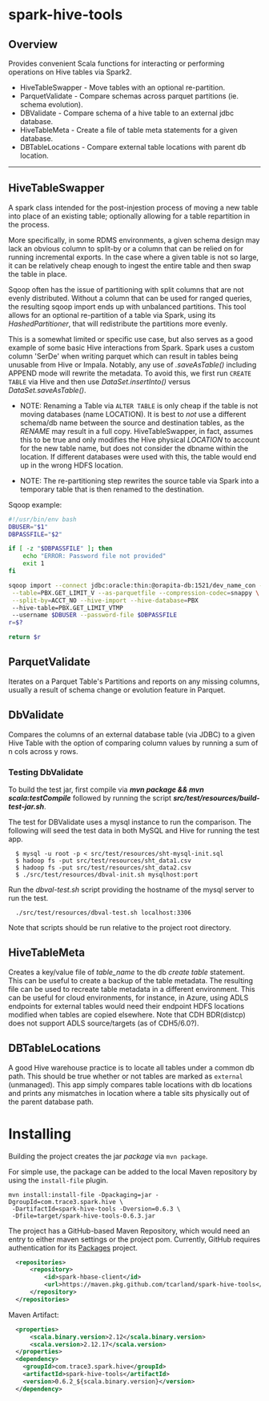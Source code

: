 spark-hive-tools
================

## Overview

Provides convenient Scala functions for interacting or performing operations
on Hive tables via Spark2.

 * HiveTableSwapper - Move tables with an optional re-partition.
 * ParquetValidate  - Compare schemas across parquet partitions (ie. schema evolution).
 * DBValidate       - Compare schema of a hive table to an external jdbc database.
 * HiveTableMeta    - Create a file of table meta statements for a given database.
 * DBTableLocations - Compare external table locations with parent db location.

---
## HiveTableSwapper

A spark class intended for the post-injestion process of moving a new table 
into place of an existing table; optionally allowing for a table repartition 
in the process.

More specifically, in some RDMS environments, a given schema design may lack 
an obvious column to split-by or a column that can be relied on for running 
incremental exports.  In the case where a given table is not so large, it 
can be relatively cheap enough to ingest the entire table and then swap the 
table in place.  

Sqoop often has the issue of partitioning with split columns that are not 
evenly distributed. Without a column that can be used for ranged queries, 
the resulting sqoop import ends up with unbalanced partitions. This tool 
allows for an optional re-partition of a table via Spark, using its 
*HashedPartitioner*, that will redistribute the partitions more evenly.

This is a somewhat limited or specific use case, but also serves as a good 
example of some basic Hive interactions from Spark. Spark uses a custom 
column 'SerDe' when writing parquet which can result in tables being 
unusable from Hive or Impala.  Notably, any use of *.saveAsTable()* 
including APPEND mode will rewrite the metadata. To avoid this, we first 
run `CREATE TABLE` via Hive and then use *DataSet.insertInto()* versus 
*DataSet.saveAsTable()*.

- NOTE: Renaming a Table via `ALTER TABLE` is only cheap if the table is 
  not moving databases (name LOCATION). It is best to *not* use a different 
  schema/db name between the source and destination tables, as the *RENAME* 
  may result in a full copy. HiveTableSwapper, in fact, assumes this to be 
  true and only modifies the Hive physical *LOCATION* to account for the new 
  table name, but does not consider the dbname within the location. If 
  different databases were used with this, the table would end up in the 
  wrong HDFS location.

- NOTE: The re-partitioning step rewrites the source table via Spark into a
  temporary table that is then renamed to the destination.


Sqoop example:
```bash
#!/usr/bin/env bash
DBUSER="$1"
DBPASSFILE="$2"

if [ -z "$DBPASSFILE" ]; then
    echo "ERROR: Password file not provided"
    exit 1
fi

sqoop import --connect jdbc:oracle:thin:@orapita-db:1521/dev_name_con -m 8 \
 --table=PBX.GET_LIMIT_V --as-parquetfile --compression-codec=snappy \
 --split-by=ACCT_NO --hive-import --hive-database=PBX
 --hive-table=PBX.GET_LIMIT_VTMP
 --username $DBUSER --password-file $DBPASSFILE
r=$?

return $r
```

## ParquetValidate

 Iterates on a Parquet Table's Partitions and reports on any missing columns,
usually a result of schema change or evolution feature in Parquet.


## DbValidate

Compares the columns of an external database table (via JDBC) to a given Hive
Table with the option of comparing column values by running a sum of n cols
across y rows.


### Testing DbValidate

To build the test jar, first compile via ***mvn package && mvn scala:testCompile***
followed by running the script ***src/test/resources/build-test-jar.sh***.

The test for DBValidate uses a mysql instance to run the comparison. The
following will seed the test data in both MySQL and Hive for running the test app.
```
  $ mysql -u root -p < src/test/resources/sht-mysql-init.sql
  $ hadoop fs -put src/test/resources/sht_data1.csv
  $ hadoop fs -put src/test/resources/sht_data2.csv
  $ ./src/test/resources/dbval-init.sh mysqlhost:port  
```

Run the *dbval-test.sh* script providing the hostname of the mysql server to
run the test.
```
  ./src/test/resources/dbval-test.sh localhost:3306
```

Note that scripts should be run relative to the project root directory.


## HiveTableMeta

Creates a key/value file of *table_name* to the db *create table* statement.
This can be useful to create a backup of the table metadata. The resulting 
file can be used to recreate table metadata in a different environment. This 
can be useful for cloud environments, for instance, in Azure, using ADLS 
endpoints for external tables would need their endpoint HDFS locations 
modified when tables are copied elsewhere. Note that CDH BDR(distcp) does 
not support ADLS source/targets (as of CDH5/6.0?).


## DBTableLocations

A good Hive warehouse practice is to locate all tables under a common db path.
This should be true whether or not tables are marked as `external` (unmanaged).
This app simply compares table locations with db locations and prints any
mismatches in location where a table sits physically out of the parent
database path.


# Installing

Building the project creates the jar *package* via `mvn package`.

For simple use, the package can be added to the local Maven repository
by using the `install-file` plugin.
```
mvn install:install-file -Dpackaging=jar -DgroupId=com.trace3.spark.hive \
 -DartifactId=spark-hive-tools -Dversion=0.6.3 \
 -Dfile=target/spark-hive-tools-0.6.3.jar
```

The project has a GitHub-based Maven Repository, which would need an entry 
to either maven settings or the project pom. Currently, GitHub requires 
authentication for its [Packages](https://docs.github.com/en/packages) project.
```xml
  <repositories>
      <repository>
          <id>spark-hbase-client</id>
          <url>https://maven.pkg.github.com/tcarland/spark-hive-tools</url>
      </repository>
  </repositories>
```

Maven Artifact:
```xml
  <properties>
      <scala.binary.version>2.12</scala.binary.version>
      <scala.version>2.12.17</scala.version>
  </properties>
  <dependency>
    <groupId>com.trace3.spark.hive</groupId>
    <artifactId>spark-hive-tools</artifactId>
    <version>0.6.2_${scala.binary.version}</version>
  </dependency>
```
